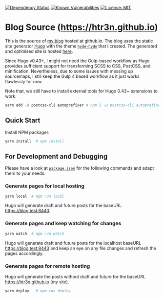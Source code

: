 [![Dependency Status](https://img.shields.io/librariesio/github/htr3n/htr3n-blog)](https://libraries.io/github/htr3n/htr3n-blog)
[![Known Vulnerabilities](https://snyk.io/test/github/htr3n/htr3n-blog/badge.svg?targetFile=package.json)](https://snyk.io/test/github/htr3n/htr3n-blog?targetFile=package.json)
[![License: MIT](https://img.shields.io/badge/License-MIT-blue.svg)](https://opensource.org/licenses/MIT)

# Blog Source (<https://htr3n.github.io>)

This is the source of [my blog](https://htr3n.github.io) hosted at github.io. The blog uses the static site generator [Hugo](https://gohugo.io/) with the theme [`hyde-hyde`](https://github.com/htr3n/hyde-hyde) that I created. The generated and optimised site is hosted [here](https://github.com/htr3n/htr3n.github.io).

Since Hugo v0.43+, I might not need the Gulp-based workflow as Hugo provides sufficient support for transforming SCSS to CSS, PostCSS, and minification. Nevertheless, due to some issues with messing up sourcemaps, I still keep the Gulp 4 based workflow as it just works flawlessly for now.

Note that, we still have to install external tools for Hugo 0.43+ extensions to work.

```sh
yarn add -D postcss-cli autoprefixer # npm i -D postcss-cli autoprefixer
```

## Quick Start

Install NPM packages

```sh
yarn install  # npm install
```

## For Development and Debugging

Please have a look at [`package.json`](https://github.com/htr3n/htr3n-blog/blob/master/package.json) for the following commands and adapt them to your needs.

### Generate pages for local hosting

```sh
yarn local  # npm run local
```

Hugo will generate draft and future posts for the baseURL <https://blog.test:8443>.

### Generate pages and keep watching for changes

```sh
yarn watch  # npm run watch
```

Hugo will generate draft and future posts for the localhost baseURL <https://blog.test:8443> and keep an eye on any file changes and refresh the pages accordingly.

### Generate pages for remote hosting

Hugo will generate the posts without draft and future for the baseURL <https://htr3n.github.io> (my site).

```sh
yarn deploy   # npm run deploy
```
